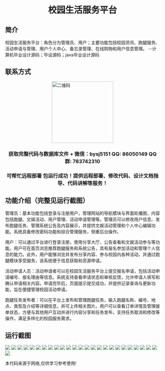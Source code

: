 <p><h1 align="center">校园生活服务平台</h1></p>

## 简介
校园生活服务平台：角色分为管理员、用户；主要功能包括校园资讯、跑腿服务、活动申请与管理、用户个人中心、备忘录管理、在线购物和用户信息管理。    --计算机毕业设计源码；毕设源码；java毕业设计源码


## 联系方式
<img src="https://bs-1329754181.cos.ap-shanghai.myqcloud.com/wx.jpg" alt="二维码" style="display: block; margin: 0 auto;" width="200px">
<p><h3 align="center">获取完整代码与数据库文件 + 微信：bysj5151 QQ: 86050149 QQ群: 783742310</h3></p>
<p><h3 align="center">可帮忙远程部署 包运行成功！提供远程部署、修改代码、设计文档指导、代码讲解等服务！</h3></p>

## 功能介绍（完整见运行截图）
管理员：基本功能包括登录与注册用户，管理网站的导航模块与界面轮播图，内容包括跑腿、文娱活动、用户管理、活动申请管理等。管理员可以修改用户信息、发布跑腿任务、管理系统公告及内容展示，并提供文娱活动管理和个人中心编辑功能。系统具备修改密码功能和综合管理服务，侧重后台操作。

用户：可以通过平台进行登录注册，使用分享大厅、公告查看和文娱活动参与等功能。用户可在首页浏览推荐跑腿服务和系统公告，具有报名参加活动和管理个人信息的能力。此外，用户能够浏览并发布分享内容、参与校园内各种活动，并通过跑腿模块享受服务，该系统便于信息获取和资源申请。

活动申请人员：活动申请者可以在校园生活服务平台上提交报名申请，包括活动申请编号、报名理由等信息。系统支持查看申请状态和审核反馈，允许申请人填写和确认申请相关内容。申请完毕后，页面提示提交成功，并提供记录查询与更新功能，旨在便捷管理校园活动申请。

跑腿任务发布者：可以在平台上发布和管理跑腿任务，输入跑腿名称、编号、地点、类型及介绍等详细信息，并可上传相关图片。用户可以查看订单详情及管理接单状态，方便与其他用户互动并进行内容分享和任务发布，支持任务取消和修改等操作，满足多样化的校园服务需求。


## 运行截图
![](https://bs-1329754181.cos.ap-shanghai.myqcloud.com/spring/CampusLifeServicePlatform/img/001.jpg)
![](https://bs-1329754181.cos.ap-shanghai.myqcloud.com/spring/CampusLifeServicePlatform/img/002.jpg)
![](https://bs-1329754181.cos.ap-shanghai.myqcloud.com/spring/CampusLifeServicePlatform/img/003.jpg)
![](https://bs-1329754181.cos.ap-shanghai.myqcloud.com/spring/CampusLifeServicePlatform/img/004.jpg)
![](https://bs-1329754181.cos.ap-shanghai.myqcloud.com/spring/CampusLifeServicePlatform/img/005.jpg)
![](https://bs-1329754181.cos.ap-shanghai.myqcloud.com/spring/CampusLifeServicePlatform/img/006.jpg)
![](https://bs-1329754181.cos.ap-shanghai.myqcloud.com/spring/CampusLifeServicePlatform/img/007.jpg)
![](https://bs-1329754181.cos.ap-shanghai.myqcloud.com/spring/CampusLifeServicePlatform/img/008.jpg)
![](https://bs-1329754181.cos.ap-shanghai.myqcloud.com/spring/CampusLifeServicePlatform/img/009.jpg)
![](https://bs-1329754181.cos.ap-shanghai.myqcloud.com/spring/CampusLifeServicePlatform/img/010.jpg)
![](https://bs-1329754181.cos.ap-shanghai.myqcloud.com/spring/CampusLifeServicePlatform/img/011.jpg)
![](https://bs-1329754181.cos.ap-shanghai.myqcloud.com/spring/CampusLifeServicePlatform/img/012.jpg)
![](https://bs-1329754181.cos.ap-shanghai.myqcloud.com/spring/CampusLifeServicePlatform/img/013.jpg)
![](https://bs-1329754181.cos.ap-shanghai.myqcloud.com/spring/CampusLifeServicePlatform/img/014.jpg)
![](https://bs-1329754181.cos.ap-shanghai.myqcloud.com/spring/CampusLifeServicePlatform/img/015.jpg)
![](https://bs-1329754181.cos.ap-shanghai.myqcloud.com/spring/CampusLifeServicePlatform/img/016.jpg)
![](https://bs-1329754181.cos.ap-shanghai.myqcloud.com/spring/CampusLifeServicePlatform/img/017.jpg)
![](https://bs-1329754181.cos.ap-shanghai.myqcloud.com/spring/CampusLifeServicePlatform/img/018.jpg)
![](https://bs-1329754181.cos.ap-shanghai.myqcloud.com/spring/CampusLifeServicePlatform/img/019.jpg)
![](https://bs-1329754181.cos.ap-shanghai.myqcloud.com/spring/CampusLifeServicePlatform/img/020.jpg)
![](https://bs-1329754181.cos.ap-shanghai.myqcloud.com/spring/CampusLifeServicePlatform/img/021.jpg)
![](https://bs-1329754181.cos.ap-shanghai.myqcloud.com/spring/CampusLifeServicePlatform/img/022.jpg)
![](https://bs-1329754181.cos.ap-shanghai.myqcloud.com/spring/CampusLifeServicePlatform/img/023.jpg)
![](https://bs-1329754181.cos.ap-shanghai.myqcloud.com/spring/CampusLifeServicePlatform/img/024.jpg)
![](https://bs-1329754181.cos.ap-shanghai.myqcloud.com/spring/CampusLifeServicePlatform/img/025.jpg)
![](https://bs-1329754181.cos.ap-shanghai.myqcloud.com/spring/CampusLifeServicePlatform/img/026.jpg)

<p>本代码来源于网络,仅供学习参考使用!</p>
